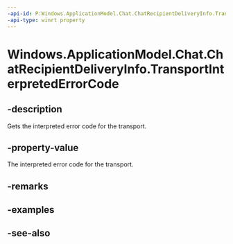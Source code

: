 ----api-id: P:Windows.ApplicationModel.Chat.ChatRecipientDeliveryInfo.TransportInterpretedErrorCode
-api-type: winrt property
---<!-- Property syntaxpublic Windows.ApplicationModel.Chat.ChatTransportInterpretedErrorCode TransportInterpretedErrorCode { get; }--># Windows.ApplicationModel.Chat.ChatRecipientDeliveryInfo.TransportInterpretedErrorCode## -descriptionGets the interpreted error code for the transport.## -property-valueThe interpreted error code for the transport.## -remarks## -examples## -see-also